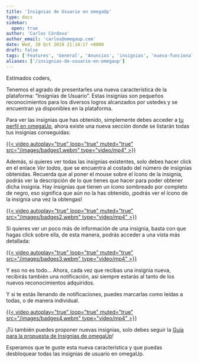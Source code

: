 ```yaml
---
title: 'Insignias de Usuario en omegaUp'
type: docs
sidebar:
  open: true
author: 'Carlos Córdova'
author_email: 'carlos@omegaup.com'
date: Wed, 30 Oct 2019 21:14:17 +0000
draft: false
tags: ['Features', 'General', 'Anuncios', 'insignias', 'nueva-funcionalidad']
aliases: ['/insignias-de-usuario-en-omegaup']
---
```


Estimados coders,

Tenemos el agrado de presentarles una nueva característica de la plataforma: “Insignias de Usuario”. Estas insignias son pequeños reconocimientos para los diversos logros alcanzados por ustedes y se encuentran ya disponibles en la plataforma.

Para ver las insignias que has obtenido, simplemente debes acceder a [tu perfil en omegaUp](https://omegaup.com/profile), ahora existe una nueva sección donde se listarán todas tus insignias conseguidas:

[{{< video autoplay="true" loop="true" muted="true" src="/images/badges1.webm" type="video/mp4" >}}](/images/badges1.webm)

Además, si quieres ver todas las insignias existentes, solo debes hacer click en el enlace _Ver todas_, que se encuentra al costado del número de insignias obtenidas. Recuerda que al poner el mouse sobre el ícono de la insignia, podrás ver la descripción de lo que tienes que hacer para poder obtener dicha insignia. Hay insignias que tienen un ícono sombreado por completo de negro, eso significa que aún no la has obtenido, ¡podrás ver el ícono de la insignia una vez la obtengas!

[{{< video autoplay="true" loop="true" muted="true" src="/images/badges2.webm" type="video/mp4" >}}](/images/badges2.webm)

Si quieres ver un poco más de información de una insignia, basta con que hagas click sobre ella, de esta manera, podrás acceder a una vista más detallada:

[{{< video autoplay="true" loop="true" muted="true" src="/images/badges3.webm" type="video/mp4" >}}](/images/badges3.webm)

Y eso no es todo… Ahora, cada vez que recibas una insignia nueva, recibirás también una notificación, así siempre estarás al tanto de los nuevos reconocimientos adquiridos.

Y si te estás llenando de notificaciones, puedes marcarlas como leídas a todas, o de manera individual.

[{{< video autoplay="true" loop="true" muted="true" src="/images/badges4.webm" type="video/mp4" >}}](/images/badges4.webm)

¡Tú también puedes proponer nuevas insignias, solo debes seguir la [Guía para la propuesta de Insignias de omegaUp](https://blog.omegaup.com/guia-para-la-propuesta-de-insignias-en-omegaup/)!

Esperamos que te guste esta nueva característica y que puedas desbloquear todas las insignias de usuario en omegaUp.